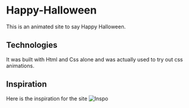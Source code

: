 # Happy-Halloween

This is an animated site to say Happy Halloween.

## Technologies

It was built with Html and Css alone and was actually used to try out css animations.

## Inspiration

Here is the inspiration for the site
![Inspo]("/assets/inspo.jpg")
